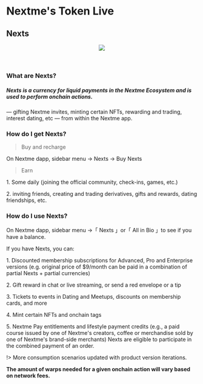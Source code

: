 # Nextme's Token Live

## Nexts

<header class='flex justify-center -my-12'>
<img class='w-80 h-80' src='https://cdnl.iconscout.com/lottie/premium/thumb/gold-coin-5496282-4581100.gif' />
</header>

### What are Nexts?

<h5 class='font-semibold'>Nexts is a currency for liquid payments in the Nextme Ecosystem and is used to perform onchain actions.</h5>
<p class='text-neutral-400 !mt-2'>— gifting Nextme invites, minting certain NFTs, rewarding and trading, interest dating, etc — from within the Nextme app.</p>

### How do I get Nexts?

> Buy and recharge

<p>On Nextme dapp, sidebar menu → Nexts → Buy Nexts</p>

> Earn

<p>1. Some daily (joining the official community, check-ins, games, etc.)</p>
<p>2. inviting friends, creating and trading derivatives, gifts and rewards, dating friendships, etc.</p>

### How do I use Nexts?

<p>On Nextme dapp, sidebar menu →「 Nexts 」or「 All in Bio 」to see if you have a balance.</p>

If you have Nexts, you can:

<p>1. Discounted membership subscriptions for Advanced, Pro and Enterprise versions (e.g. original price of $9/month can be paid in a combination of partial Nexts + partial currencies)</p>
<p>2. Gift reward in chat or live streaming, or send a red envelope or a tip</p>
<p>3. Tickets to events in Dating and Meetups, discounts on membership cards, and more</p>
<p>4. Mint certain NFTs and onchain tags</p>
<p>5. Nextme Pay entitlements and lifestyle payment credits (e.g., a paid course issued by one of Nextme's creators, coffee or merchandise sold by one of Nextme's brand-side merchants) Nexts are eligible to participate in the combined payment of an order.</p>

!> More consumption scenarios updated with product version iterations.

<strong>The amount of warps needed for a given onchain action will vary based on network fees.</strong>

